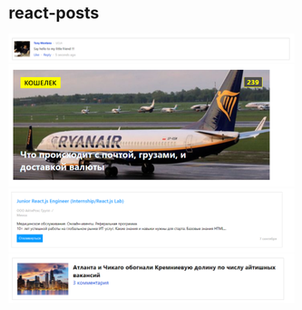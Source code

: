 # react-posts
![facebook post](https://github.com/Hormard/react-posts/blob/main/images/facebook%20post.png)
![Onliner post](https://github.com/Hormard/react-posts/blob/main/images/onliner%20post.png)
![Rabota post](https://github.com/Hormard/react-posts/blob/main/images/rabota%20post.png)
![Devby post](https://github.com/Hormard/react-posts/blob/main/images/devby%20post.png)
